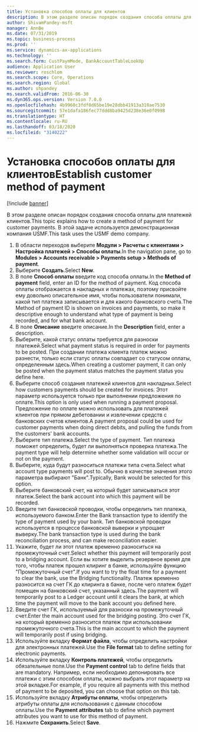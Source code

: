 ```yaml
---
title: Установка способов оплаты для клиентов
description: В этом разделе описан порядок создания способа оплаты для платежей клиентов.
author: ShivamPandey-msft
manager: AnnBe
ms.date: 07/31/2019
ms.topic: business-process
ms.prod: ''
ms.service: dynamics-ax-applications
ms.technology: ''
ms.search.form: CustPaymMode, BankAccountTableLookUp
audience: Application User
ms.reviewer: roschlom
ms.search.scope: Core, Operations
ms.search.region: Global
ms.author: shpandey
ms.search.validFrom: 2016-06-30
ms.dyn365.ops.version: Version 7.0.0
ms.openlocfilehash: 4b9960c3fdf0d65be19e28dbb41913a310ae7530
ms.sourcegitcommit: 57e1dafa186fec77ddd8ba9425d238e36e0f0998
ms.translationtype: HT
ms.contentlocale: ru-RU
ms.lasthandoff: 03/18/2020
ms.locfileid: "3140222"
---
```

# <a name="establish-customer-method-of-payment"></a><span data-ttu-id="de1db-103">Установка способов оплаты для клиентов</span><span class="sxs-lookup"><span data-stu-id="de1db-103">Establish customer method of payment</span></span>

[!include [banner](../../includes/banner.md)]

<span data-ttu-id="de1db-104">В этом разделе описан порядок создания способа оплаты для платежей клиентов.</span><span class="sxs-lookup"><span data-stu-id="de1db-104">This topic explains how to create a method of payment for customer payments.</span></span> <span data-ttu-id="de1db-105">В этой задаче используется демонстрационная компания USMF.</span><span class="sxs-lookup"><span data-stu-id="de1db-105">This task uses the USMF demo company.</span></span>

1. <span data-ttu-id="de1db-106">В области переходов выберите **Модули > Расчеты с клиентами > Настройка платежей > Способы оплаты**.</span><span class="sxs-lookup"><span data-stu-id="de1db-106">In the navigation pane, go to **Modules > Accounts receivable > Payments setup > Methods of payment**.</span></span>
2. <span data-ttu-id="de1db-107">Выберите **Создать**.</span><span class="sxs-lookup"><span data-stu-id="de1db-107">Select **New**.</span></span>
3. <span data-ttu-id="de1db-108">В поле **Способ оплаты** введите код способа оплаты.</span><span class="sxs-lookup"><span data-stu-id="de1db-108">In the **Method of payment** field, enter an ID for the method of payment.</span></span> <span data-ttu-id="de1db-109">Код способа оплаты отображается в накладных и платежах, поэтому присвойте ему довольно описательное имя, чтобы пользователи понимали, какой тип платежа записывается и для какого банковского счета.</span><span class="sxs-lookup"><span data-stu-id="de1db-109">The Method of payment ID is shown on invoices and payments, so make it descriptive enough to understand what type of payment is being recorded, and for what bank account.</span></span>  
4. <span data-ttu-id="de1db-110">В поле **Описание** введите описание.</span><span class="sxs-lookup"><span data-stu-id="de1db-110">In the **Description** field, enter a description.</span></span>
5. <span data-ttu-id="de1db-111">Выберите, какой статус оплаты требуется для разноски платежей.</span><span class="sxs-lookup"><span data-stu-id="de1db-111">Select what payment status is required in order for payments to be posted.</span></span> <span data-ttu-id="de1db-112">При создании платежа клиента платеж можно разнести, только если статус оплаты совпадает со статусом оплаты, определенным здесь.</span><span class="sxs-lookup"><span data-stu-id="de1db-112">When creating a customer payment, it can only be posted when the payment status matches the payment status you define here.</span></span>  
6. <span data-ttu-id="de1db-113">Выберите способ создания платежей клиентов для накладных.</span><span class="sxs-lookup"><span data-stu-id="de1db-113">Select how customers payments should be created for invoices.</span></span> <span data-ttu-id="de1db-114">Этот параметр используется только при выполнении предложения по оплате.</span><span class="sxs-lookup"><span data-stu-id="de1db-114">This option is only used when running a payment proposal.</span></span> <span data-ttu-id="de1db-115">Предложение по оплате можно использовать для платежей клиентов при прямом дебетовании и извлечении средств с банковских счетов клиентов.</span><span class="sxs-lookup"><span data-stu-id="de1db-115">A payment proposal could be used for customer payments when doing direct debits, and pulling the funds from the customers' bank accounts.</span></span>  
7. <span data-ttu-id="de1db-116">Выберите тип платежа.</span><span class="sxs-lookup"><span data-stu-id="de1db-116">Select the type of payment.</span></span> <span data-ttu-id="de1db-117">Тип платежа поможет определить, будет ли выполняться проверка платежа.</span><span class="sxs-lookup"><span data-stu-id="de1db-117">The payment type will help determine whether some validation will occur or not on the payment.</span></span>  
8. <span data-ttu-id="de1db-118">Выберите, куда будут разноситься платежи типа счета.</span><span class="sxs-lookup"><span data-stu-id="de1db-118">Select what account type payments will post to.</span></span> <span data-ttu-id="de1db-119">Обычно в качестве значения этого параметра выбирают "Банк".</span><span class="sxs-lookup"><span data-stu-id="de1db-119">Typically, Bank would be selected for this option.</span></span>  
9. <span data-ttu-id="de1db-120">Выберите банковский счет, на который будет записываться этот платеж.</span><span class="sxs-lookup"><span data-stu-id="de1db-120">Select the bank account into which this payment will be recorded.</span></span>
10. <span data-ttu-id="de1db-121">Введите тип банковской проводки, чтобы определить тип платежа, используемого банком.</span><span class="sxs-lookup"><span data-stu-id="de1db-121">Enter the Bank transaction type to identify the type of payment used by your bank.</span></span> <span data-ttu-id="de1db-122">Тип банковской проводки используется в процессе банковской выверки и упрощает выверку.</span><span class="sxs-lookup"><span data-stu-id="de1db-122">The bank transaction type is used during the bank reconciliation process, and can make reconciliation easier.</span></span>  
11. <span data-ttu-id="de1db-123">Укажите, будет ли этот платеж временно разноситься на промежуточный счет.</span><span class="sxs-lookup"><span data-stu-id="de1db-123">Select whether this payment will temporarily post to a bridging account.</span></span> <span data-ttu-id="de1db-124">Если вы хотите выделить резервное время для того, чтобы платеж прошел клиринг в банке, используйте функцию "Промежуточный счет".</span><span class="sxs-lookup"><span data-stu-id="de1db-124">If you want to try the float time for a payment to clear the bank, use the Bridging functionality.</span></span> <span data-ttu-id="de1db-125">Платеж временно разносится на счет ГК до клиринга в банке, после чего платеж будет помещен на банковский счет, указанный здесь.</span><span class="sxs-lookup"><span data-stu-id="de1db-125">The payment will temporarily post to a Ledger account until it clears the bank, at which time the payment will move to the bank account you defined here.</span></span>  
12. <span data-ttu-id="de1db-126">Введите счет ГК, используемый для разноски на промежуточный счет.</span><span class="sxs-lookup"><span data-stu-id="de1db-126">Enter the main account used for the bridging posting.</span></span> <span data-ttu-id="de1db-127">Это счет ГК, на который временно разносится платеж при использовании промежуточного счета.</span><span class="sxs-lookup"><span data-stu-id="de1db-127">This is the main account to which the payment will temporarily post if using bridging.</span></span>  
13. <span data-ttu-id="de1db-128">Используйте вкладку **Формат файла**, чтобы определить настройки для электронных платежей.</span><span class="sxs-lookup"><span data-stu-id="de1db-128">Use the **File format** tab to define setting for electronic payments.</span></span>
14. <span data-ttu-id="de1db-129">Используйте вкладку **Контроль платежей**, чтобы определить обязательные поля.</span><span class="sxs-lookup"><span data-stu-id="de1db-129">Use the **Payment control** tab to define fields that are mandatory.</span></span> <span data-ttu-id="de1db-130">Например, если необходимо депонировать все платежи с этим способом оплаты, можно выбрать этот параметр на этой вкладке.</span><span class="sxs-lookup"><span data-stu-id="de1db-130">For example, if you require all payments with this method of payment to be deposited, you can choose that option on this tab.</span></span>  
15. <span data-ttu-id="de1db-131">Используйте вкладку **Атрибуты оплаты**, чтобы определить атрибуты оплаты для использования с данным способом оплаты.</span><span class="sxs-lookup"><span data-stu-id="de1db-131">Use the **Payment attributes** tab to define which payment attributes you want to use for this method of payment.</span></span>
16. <span data-ttu-id="de1db-132">Нажмите **Сохранить**.</span><span class="sxs-lookup"><span data-stu-id="de1db-132">Select **Save**.</span></span>

